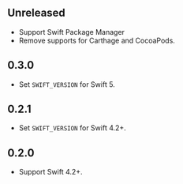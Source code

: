 ## Unreleased

- Support Swift Package Manager
- Remove supports for Carthage and CocoaPods.


## 0.3.0

- Set `SWIFT_VERSION` for Swift 5.


## 0.2.1

- Set `SWIFT_VERSION` for Swift 4.2+.


## 0.2.0

- Support Swift 4.2+.
